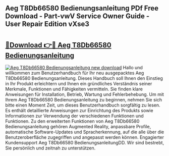 ## Aeg T8Db66580 Bedienungsanleitung PDf Free Download - Part-vwV Service Owner Guide - User Repair Edition vXse3

# <h2><a href="http://df2wus.blite.top/?on=Aeg+T8Db66580+Bedienungsanleitung">🔗Download 👉🔴 Aeg T8Db66580 Bedienungsanleitung</a></h2>

[![Aeg T8Db66580 Bedienungsanleitung new download](https://i.imgur.com/lujVjoI.png)](http://df2wus.blite.top/?on=Aeg+T8Db66580+Bedienungsanleitung)
Hallo und willkommen zum Benutzerhandbuch für Ihr neu ausgepacktes Aeg T8Db66580 Bedienungsanleitung. Dieses Handbuch soll Ihnen den Einstieg in Ihr Produkt erleichtern und Ihnen ein gründliches Verständnis seiner Merkmale, Funktionen und Fähigkeiten vermitteln. Sie finden klare Anweisungen für Installation, Betrieb, Wartung und Fehlerbehebung. Um mit Ihrem Aeg T8Db66580 Bedienungsanleitung zu beginnen, nehmen Sie sich bitte einen Moment Zeit, um dieses Benutzerhandbuch sorgfältig zu lesen. Es enthält detaillierte Anweisungen zur Einrichtung des Produkts sowie Informationen zur Verwendung der verschiedenen Funktionen und Funktionen. Zu den erweiterten Funktionen von Aeg T8Db66580 Bedienungsanleitung gehören Augmented Reality, anpassbare Profile, automatische Software-Updates und Spracherkennung, auf die alle über die Benutzeroberfläche zugegriffen und angepasst werden können. Engagierter Kundensupport Aeg T8Db66580 BedienungsanleitungDD. Wir sind bestrebt, Sie persönlich und zeitnah zu unterstützen.
